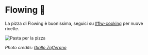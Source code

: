 # Flowing 🍕

La pizza di Flowing è buonissima, seguici su [#flw-cooking](https://flowingis.slack.com/archives/C016J0E0PGQ) per nuove ricette.

![Pasta per la pizza](https://www.giallozafferano.it/images/238-23808/Impasto-per-pizza_450x300.jpg)

*Photo credits: [Giallo Zafferano](https://ricette.giallozafferano.it/)*

